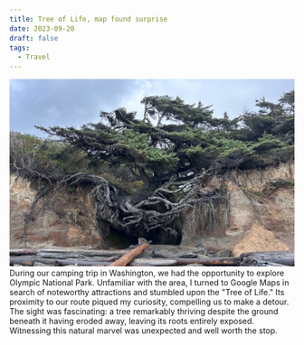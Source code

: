 ```yaml
---
title: Tree of Life, map found surprise
date: 2023-09-20
draft: false
tags:
  - Travel
---
```



![Tree of Life](tol.jpg)
During our camping trip in Washington, we had the opportunity to explore Olympic National Park. Unfamiliar with the area, I turned to Google Maps in search of noteworthy attractions and stumbled upon the "Tree of Life." Its proximity to our route piqued my curiosity, compelling us to make a detour. The sight was fascinating: a tree remarkably thriving despite the ground beneath it having eroded away, leaving its roots entirely exposed. Witnessing this natural marvel was unexpected and well worth the stop.